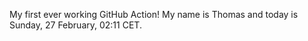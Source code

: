 My first ever working GitHub Action!
My name is Thomas and today is Sunday, 27 February, 02:11 CET. 
